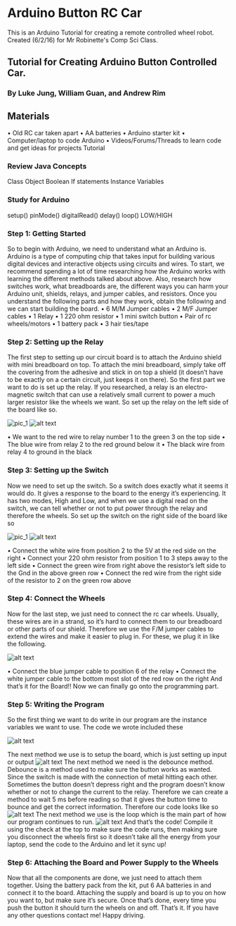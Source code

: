 # Arduino Button RC Car
This is an Arduino Tutorial for creating a remote controlled wheel robot.  Created (6/2/16) for Mr Robinette's Comp Sci Class.

## Tutorial for Creating Arduino Button Controlled Car.
### By Luke Jung, William Guan, and Andrew Rim
## Materials
•    Old RC car taken apart
•    AA batteries
•    Arduino starter kit
•    Computer/laptop to code Arduino
•    Videos/Forums/Threads to learn code and get ideas for projects
Tutorial

### Review Java Concepts
Class
Object
Boolean
If statements
Instance Variables

### Study for Arduino
setup()
pinMode()
digitalRead()
delay()
loop()
LOW/HIGH

### Step 1: Getting Started
So to begin with Arduino, we need to understand what an Arduino is.  Arduino is a type of computing chip that takes input for building various digital devices and interactive objects using circuits and wires.
To start, we recommend spending a lot of time researching how the Arduino works with learning the different methods talked about above.  Also, research how switches work, what breadboards are, the different ways you can harm your Arduino unit, shields, relays, and jumper cables, and resistors.
Once you understand the following parts and how they work, obtain the following and we can start building the board.
•    6 M/M Jumper cables
•    2 M/F Jumper cables
•    1 Relay
•    1 220 ohm resistor
•    1 mini switch button
•    Pair of rc wheels/motors
•    1 battery pack
•    3 hair ties/tape


### Step 2: Setting up the Relay
The first step to setting up our circuit board is to attach the Arduino shield with mini breadboard on top.  To attach the mini breadboard, simply take off the covering from the adhesive and stick in on top a shield (it doesn’t have to be exactly on a certain circuit, just keeps it on there).
So the first part we want to do is set up the relay.  If you researched, a relay is an electro-magnetic switch that can use a relatively small current to power a much larger resistor like the wheels we want.
So set up the relay on the left side of the board like so.

![pic_1](https://github.com/lukejung99/Arduino-Button-RC-Car/blob/master/Photos/1.png?raw=true)
![alt text](https://github.com/lukejung99/Arduino-Button-RC-Car/blob/master/Photos/2.png?raw=true)

•    We want to the red wire to relay number 1 to the green 3 on the top side
•    The blue wire from relay 2 to the red ground below it
•    The black wire from relay 4 to ground in the black

### Step 3: Setting up the Switch
Now we need to set up the switch.  So a switch does exactly what it seems it would do.  It gives a response to the board to the energy it’s experiencing.  It has two modes, High and Low, and when we use a digital read on the switch, we can tell whether or not to put power through the relay and therefore the wheels.
So set up the switch on the right side of the board like so

![pic_1](https://github.com/lukejung99/Arduino-Button-RC-Car/blob/master/Photos/3.png?raw=true)
![alt text](https://github.com/lukejung99/Arduino-Button-RC-Car/blob/master/Photos/4.png?raw=true)

•    Connect the white wire from position 2 to the 5V at the red side on the right
•    Connect your 220 ohm resistor from position 1 to 3 steps away to the left side
•    Connect the green wire from right above the resistor’s left side to the Gnd in the above green row
•    Connect the red wire from the right side of the resistor to 2 on the green row above

### Step 4: Connect the Wheels
Now for the last step, we just need to connect the rc car wheels. Usually, these wires are in a strand, so it’s hard to connect them to our breadboard or other parts of our shield.  Therefore we use the F/M jumper cables to extend the wires and make it easier to plug in.
For these, we plug it in like the following.

![alt text](https://github.com/lukejung99/Arduino-Button-RC-Car/blob/master/Photos/5.png?raw=true)

•    Connect the blue jumper cable to position 6 of the relay
•    Connect the white jumper cable to the bottom most slot of the red row on the right
And that’s it for the Board!! Now we can finally go onto the programming part.

### Step 5: Writing the Program
So the first thing we want to do write in our program are the instance variables we want to use.  The code we wrote included these

![alt text](https://github.com/lukejung99/Arduino-Button-RC-Car/blob/master/Photos/6.png?raw=true)

The next method we use is to setup the board, which is just setting up input or output
![alt text](https://github.com/lukejung99/Arduino-Button-RC-Car/blob/master/Photos/7.png?raw=true)
The next method we need is the debounce method.  Debounce is a method used to make sure the button works as wanted.  Since the switch is made with the connection of metal hitting each other.  Sometimes the button doesn’t depress right and the program doesn’t know whether or not to change the current to the relay.  Therefore we can create a method to wait 5 ms before reading so that it gives the button time to bounce and get the correct information.
Therefore our code looks like so
![alt text](https://github.com/lukejung99/Arduino-Button-RC-Car/blob/master/Photos/8.png?raw=true)
The next method we use is the loop which is the main part of how our program continues to run.
![alt text](https://github.com/lukejung99/Arduino-Button-RC-Car/blob/master/Photos9.png?raw=true)
And that’s the code!
Compile it using the check at the top to make sure the code runs, then making sure you disconnect the wheels first so it doesn’t take all the energy from your laptop, send the code to the Arduino and let it sync up!
### Step 6: Attaching the Board and Power Supply to the Wheels
Now that all the components are done, we just need to attach them together.  Using the battery pack from the kit, put 6 AA batteries in and connect it to the board.  Attaching the supply and board is up to you on how you want to, but make sure it’s secure.  Once that’s done, every time you push the button it should turn the wheels on and off.
That’s it.  If you have any other questions contact me!  Happy driving.
